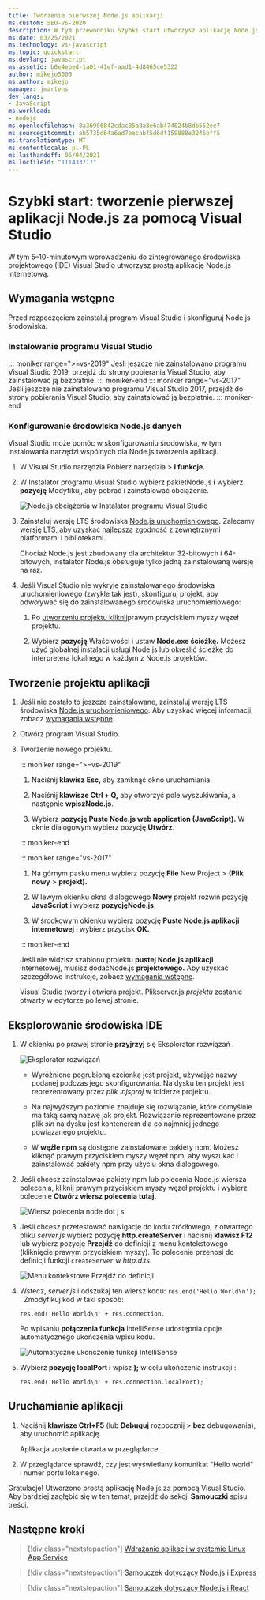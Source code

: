 ```yaml
---
title: Tworzenie pierwszej Node.js aplikacji
ms.custom: SEO-VS-2020
description: W tym przewodniku Szybki start utworzysz aplikację Node.js w Visual Studio
ms.date: 03/25/2021
ms.technology: vs-javascript
ms.topic: quickstart
ms.devlang: javascript
ms.assetid: b0e4ebed-1a01-41ef-aad1-4d8465ce5322
author: mikejo5000
ms.author: mikejo
manager: jmartens
dev_langs:
- JavaScript
ms.workload:
- nodejs
ms.openlocfilehash: 8a36986842cdac85a8a3e6ab474024b8db552ee7
ms.sourcegitcommit: ab5735d64a6ad7aecabf5d6df159888e3246bff5
ms.translationtype: MT
ms.contentlocale: pl-PL
ms.lasthandoff: 06/04/2021
ms.locfileid: "111433717"
---
```

# <a name="quickstart-create-your-first-nodejs-app-with-visual-studio"></a>Szybki start: tworzenie pierwszej aplikacji Node.js za pomocą Visual Studio

W tym 5–10-minutowym wprowadzeniu do zintegrowanego środowiska projektowego (IDE) Visual Studio utworzysz prostą aplikację Node.js internetową.

## <a name="prerequisites"></a>Wymagania wstępne

Przed rozpoczęciem zainstaluj program Visual Studio i skonfiguruj Node.js środowiska.

### <a name="install-visual-studio"></a>Instalowanie programu Visual Studio

::: moniker range=">=vs-2019"
Jeśli jeszcze nie zainstalowano programu Visual Studio 2019, [](https://visualstudio.microsoft.com/downloads) przejdź do strony pobierania Visual Studio, aby zainstalować ją bezpłatnie.
::: moniker-end
::: moniker range="vs-2017"
Jeśli jeszcze nie zainstalowano programu Visual Studio 2017, [](https://visualstudio.microsoft.com/vs/older-downloads/?utm_medium=microsoft&utm_source=docs.microsoft.com&utm_campaign=vs+2017+download) przejdź do strony pobierania Visual Studio, aby zainstalować ją bezpłatnie.
::: moniker-end

### <a name="set-up-your-nodejs-environment"></a>Konfigurowanie środowiska Node.js danych

Visual Studio może pomóc w skonfigurowaniu środowiska, w tym instalowania narzędzi wspólnych dla Node.js tworzenia aplikacji.

1. W Visual Studio narzędzia Pobierz narzędzia  >  **i funkcje.**

1. W Instalator programu Visual Studio wybierz pakietNode.js **i** wybierz **pozycję** Modyfikuj, aby pobrać i zainstalować obciążenie.

    ![Node.js obciążenia w Instalator programu Visual Studio](../ide/media/quickstart-nodejs-workload.png)

1. Zainstaluj wersję LTS środowiska [Node.js uruchomieniowego](https://nodejs.org/en/download/). Zalecamy wersję LTS, aby uzyskać najlepszą zgodność z zewnętrznymi platformami i bibliotekami.

    Chociaż Node.js jest zbudowany dla architektur 32-bitowych i 64-bitowych, instalator Node.js obsługuje tylko jedną zainstalowaną wersję na raz.

1. Jeśli Visual Studio nie wykryje zainstalowanego środowiska uruchomieniowego (zwykle tak jest), skonfiguruj projekt, aby odwoływać się do zainstalowanego środowiska uruchomieniowego:

   1. Po [utworzeniu projektu kliknij](#create-your-app-project)prawym przyciskiem myszy węzeł projektu.

   1. Wybierz **pozycję** Właściwości i ustaw **Node.exe ścieżkę.** Możesz użyć globalnej instalacji usługi Node.js lub określić ścieżkę do interpretera lokalnego w każdym z Node.js projektów.

## <a name="create-your-app-project"></a>Tworzenie projektu aplikacji

1. Jeśli nie zostało to jeszcze zainstalowane, zainstaluj wersję LTS środowiska [Node.js uruchomieniowego](https://nodejs.org/en/download/). Aby uzyskać więcej informacji, zobacz [wymagania wstępne](#prerequisites).

1. Otwórz program Visual Studio.

1. Tworzenie nowego projektu.

    ::: moniker range=">=vs-2019"

    1. Naciśnij **klawisz Esc,** aby zamknąć okno uruchamiania.

    1. Naciśnij **klawisze Ctrl + Q,** aby otworzyć pole wyszukiwania, a następnie **wpiszNode.js**.

    1. Wybierz **pozycję Puste Node.js web application (JavaScript).** W oknie dialogowym wybierz pozycję **Utwórz**.

    ::: moniker-end

    ::: moniker range="vs-2017"
    1. Na górnym pasku menu wybierz pozycję **File** New Project > **(Plik nowy** > **projekt).**

    1. W lewym okienku okna dialogowego **Nowy** projekt rozwiń pozycję **JavaScript** i wybierz **pozycjęNode.js**.

    1. W środkowym okienku wybierz pozycję **Puste Node.js aplikacji internetowej** i wybierz przycisk **OK.**

    ::: moniker-end
    
    Jeśli nie widzisz szablonu projektu **pustej Node.js aplikacji** internetowej, musisz dodaćNode.js **projektowego.** Aby uzyskać szczegółowe instrukcje, zobacz [wymagania wstępne](#prerequisites).

    Visual Studio tworzy i otwiera projekt. Plikserver.js *projektu* zostanie otwarty w edytorze po lewej stronie.

## <a name="explore-the-ide"></a>Eksplorowanie środowiska IDE

1. W okienku po prawej stronie **przyjrzyj** się Eksplorator rozwiązań .

   ![Eksplorator rozwiązań](../ide/media/quickstart-nodejs-solution-explorer.png)

   - Wyróżnione pogrubioną czcionką jest projekt, używając nazwy podanej podczas jego skonfigurowania. Na dysku ten projekt jest reprezentowany przez *plik .njsproj* w folderze projektu.

   - Na najwyższym poziomie znajduje się rozwiązanie, które domyślnie ma taką samą nazwę jak projekt. Rozwiązanie reprezentowane przez plik *sln* na dysku jest kontenerem dla co najmniej jednego powiązanego projektu.

   - W **węźle npm** są dostępne zainstalowane pakiety npm. Możesz kliknąć prawym przyciskiem myszy węzeł npm, aby wyszukać i zainstalować pakiety npm przy użyciu okna dialogowego.

1. Jeśli chcesz zainstalować pakiety npm lub polecenia Node.js wiersza polecenia, kliknij prawym przyciskiem myszy węzeł projektu i wybierz polecenie **Otwórz wiersz polecenia tutaj.**

   ![Wiersz polecenia node dot j s](../ide/media/quickstart-nodejs-command-prompt.png)

1. Jeśli chcesz przetestować nawigację do kodu źródłowego, z otwartego pliku *server.js* wybierz pozycję **http.createServer** i naciśnij **klawisz F12** lub wybierz pozycję **Przejdź** do definicji z menu kontekstowego (kliknięcie prawym przyciskiem myszy). To polecenie przenosi do definicji funkcji `createServer` w *http.d.ts*.

   ![Menu kontekstowe Przejdź do definicji](../ide/media/quickstart-nodejs-gotodefinition.png)

1. Wstecz, *server.js* i odszukaj ten wiersz kodu: `res.end('Hello World\n');` . Zmodyfikuj kod w taki sposób:

    `res.end('Hello World\n' + res.connection.`

    Po wpisaniu **połączenia funkcja** IntelliSense udostępnia opcje automatycznego ukończenia wpisu kodu.

   ![Automatyczne ukończenie funkcji IntelliSense](../ide/media/quickstart-nodejs-intellisense.png)

1. Wybierz **pozycję localPort i** wpisz **);** w celu ukończenia instrukcji :

    `res.end('Hello World\n' + res.connection.localPort);`

## <a name="run-the-app"></a>Uruchamianie aplikacji

1. Naciśnij **klawisze Ctrl+F5** (lub **Debuguj** rozpocznij  >  **bez** debugowania), aby uruchomić aplikację. 
 
   Aplikacja zostanie otwarta w przeglądarce.

1. W przeglądarce sprawdź, czy jest wyświetlany komunikat "Hello world" i numer portu lokalnego.

Gratulacje! Utworzono prostą aplikację Node.js za pomocą Visual Studio. Aby bardziej zagłębić się w ten temat, przejdź do sekcji **Samouczki** spisu treści.

## <a name="next-steps"></a>Następne kroki

> [!div class="nextstepaction"]
> [Wdrażanie aplikacji w systemie Linux App Service](../javascript/publish-nodejs-app-azure.md)

> [!div class="nextstepaction"]
> [Samouczek dotyczący Node.js i Express](../javascript/tutorial-nodejs.md)

> [!div class="nextstepaction"]
> [Samouczek dotyczący Node.js i React](../javascript/tutorial-nodejs-with-react-and-jsx.md)
